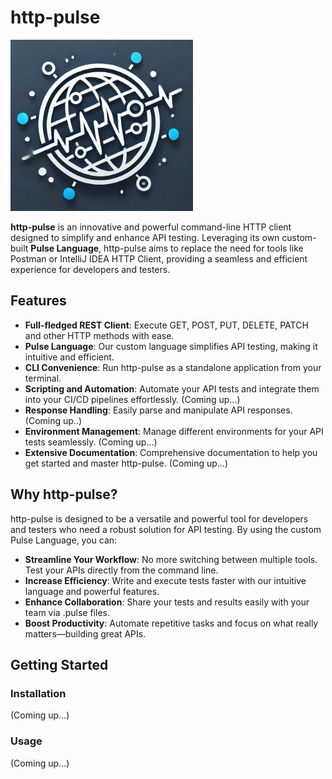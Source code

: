 # http-pulse

![http-pulse Logo](/assets/logo.png)

**http-pulse** is an innovative and powerful command-line HTTP client designed to simplify and enhance API testing. 
Leveraging its own custom-built **Pulse Language**, http-pulse aims to replace the need for tools like Postman or 
IntelliJ IDEA HTTP Client, providing a seamless and efficient experience for developers and testers.

## Features

- **Full-fledged REST Client**: Execute GET, POST, PUT, DELETE, PATCH and other HTTP methods with ease.
- **Pulse Language**: Our custom language simplifies API testing, making it intuitive and efficient.
- **CLI Convenience**: Run http-pulse as a standalone application from your terminal.
- **Scripting and Automation**: Automate your API tests and integrate them into your CI/CD pipelines effortlessly. (Coming up...)
- **Response Handling**: Easily parse and manipulate API responses. (Coming up..)
- **Environment Management**: Manage different environments for your API tests seamlessly. (Coming up...)
- **Extensive Documentation**: Comprehensive documentation to help you get started and master http-pulse. (Coming up...)

## Why http-pulse?

http-pulse is designed to be a versatile and powerful tool for developers and testers who need a robust solution for 
API testing. By using the custom Pulse Language, you can:

- **Streamline Your Workflow**: No more switching between multiple tools. Test your APIs directly from the command line.
- **Increase Efficiency**: Write and execute tests faster with our intuitive language and powerful features.
- **Enhance Collaboration**: Share your tests and results easily with your team via .pulse files.
- **Boost Productivity**: Automate repetitive tasks and focus on what really matters—building great APIs.

## Getting Started

### Installation

(Coming up...)

### Usage

(Coming up...)
